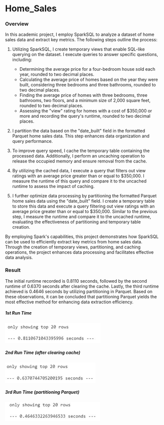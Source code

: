 # Home_Sales

### Overview

In this academic project, I employ SparkSQL to analyze a dataset of home sales data and extract key metrics. The following steps outline the process:

1. Utilizing SparkSQL, I create temporary views that enable SQL-like querying on the dataset. I execute queries to answer specific questions, including:

   - Determining the average price for a four-bedroom house sold each year, rounded to two decimal places.
   - Calculating the average price of homes based on the year they were built, considering three bedrooms and three bathrooms, rounded to two decimal places.
   - Finding the average price of homes with three bedrooms, three bathrooms, two floors, and a minimum size of 2,000 square feet, rounded to two decimal places.
   - Assessing the "view" rating for homes with a cost of $350,000 or more and recording the query's runtime, rounded to two decimal places.

2. I partition the data based on the "date_built" field in the formatted Parquet home sales data. This step enhances data organization and query performance.

3. To improve query speed, I cache the temporary table containing the processed data. Additionally, I perform an uncaching operation to release the occupied memory and ensure removal from the cache.

4. By utilizing the cached data, I execute a query that filters out view ratings with an average price greater than or equal to $350,000. I measure the runtime of this query and compare it to the uncached runtime to assess the impact of caching.

5. I further optimize data processing by partitioning the formatted Parquet home sales data using the "date_built" field. I create a temporary table to store this data and execute a query filtering out view ratings with an average price greater than or equal to $350,000. Similar to the previous step, I measure the runtime and compare it to the uncached runtime, evaluating the effectiveness of partitioning and temporary table creation.

By employing Spark's capabilities, this project demonstrates how SparkSQL can be used to efficiently extract key metrics from home sales data. Through the creation of temporary views, partitioning, and caching operations, the project enhances data processing and facilitates effective data analysis.

### Result
The initial runtime recorded is 0.8110 seconds, followed by the second runtime of 0.6370 seconds after clearing the cache. Lastly, the third runtime achieved is 0.4646 seconds by utilizing partitioning in Parquet. Based on these observations, it can be concluded that partitioning Parquet yields the most effective method for enhancing data extraction efficiency.

##### 1st Run Time
![alt text](https://github.com/TaiShan16/Home_Sales/blob/main/Image/1st%20run%20time.JPG)

##### 2nd Run Time (after clearing cache)
![alt text](https://github.com/TaiShan16/Home_Sales/blob/main/Image/after%20cache%20runtim.JPG)

##### 3rd Run Time (partitioning Parquet)
![alt text](https://github.com/TaiShan16/Home_Sales/blob/main/Image/Partition%20run%20time.JPG)
